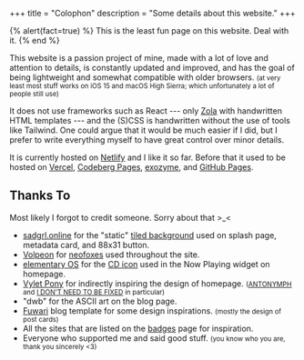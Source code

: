 +++
title = "Colophon"
description = "Some details about this website."
+++

{% alert(fact=true) %}
This is the least fun page on this website. Deal with it.
{% end %}

This website is a passion project of mine, made with a lot of love and attention to details, is constantly updated and improved, and has the goal of being lightweight and somewhat compatible with older browsers. <small>(at very least most stuff works on iOS 15 and macOS High Sierra; which unfortunately a lot of people still use)</small>

It does not use frameworks such as React --- only [Zola](https://www.getzola.org) with handwritten HTML templates --- and the (S)CSS is handwritten without the use of tools like Tailwind. One could argue that it would be much easier if I did, but I prefer to write everything myself to have great control over minor details.

It is currently hosted on [Netlify](https://www.netlify.com) and I like it so far. Before that it used to be hosted on [Vercel](https://vercel.com), [Codeberg Pages](https://codeberg.page), [exozyme](https://exozy.me), and [GitHub Pages](https://pages.github.com).

## Thanks To

Most likely I forgot to credit someone. Sorry about that \>_<

- [sadgrl.online](https://goblin-heart.net/sadgrl/) for the "static" [tiled background](https://goblin-heart.net/sadgrl/webmastery/downloads/tiledbgs) used on splash page, metadata card, and 88x31 button.
- [Volpeon](https://volpeon.ink) for [neofoxes](https://volpeon.ink/emojis/neofox/) used throughout the site.
- [elementary OS](https://elementary.io) for the [CD icon](https://github.com/elementary/icons/blob/3aceb24f390bd8ded062e114681d6f35463de462/devices/64/media-optical.svg) used in the Now Playing widget on homepage.
- [Vylet Pony](https://www.vyletpony.com) for indirectly inspiring the design of homepage. <small>([ANTONYMPH](https://www.youtube.com/watch?v=CNPdO5TZ1DQ) and [I DON'T NEED TO BE FIXED](https://www.youtube.com/watch?v=xMzxVVXTGjE) in particular)</small>
- "dwb" for the ASCII art on the blog page.
- [Fuwari](https://fuwari.vercel.app) blog template for some design inspirations. <small>(mostly the design of post cards)</small>
- All the sites that are listed on the [badges](@/badges/index.md) page for inspiration.
- Everyone who supported me and said good stuff. <small>(you know who you are, thank you sincerely <3)</small>
